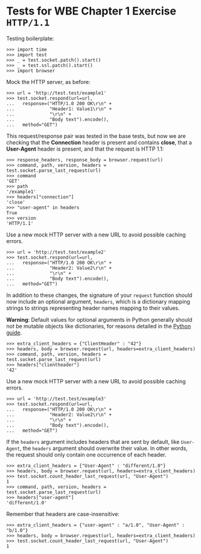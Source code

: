 Tests for WBE Chapter 1 Exercise `HTTP/1.1`
===========================================

Testing boilerplate:

    >>> import time
    >>> import test
    >>> _ = test.socket.patch().start()
    >>> _ = test.ssl.patch().start()
    >>> import browser

Mock the HTTP server, as before:

    >>> url = 'http://test.test/example1'
    >>> test.socket.respond(url=url,
    ...   response=("HTTP/1.0 200 OK\r\n" +
    ...             "Header1: Value1\r\n" + 
    ...             "\r\n" +
    ...             "Body text").encode(),
    ...   method="GET")

This request/response pair was tested in the base tests, but now we are 
  checking that the __Connection__ header is present and contains __close__, that a
  __User-Agent__ header is present, and that the request is HTTP 1.1:

    >>> response_headers, response_body = browser.request(url)
    >>> command, path, version, headers = test.socket.parse_last_request(url)
    >>> command
    'GET'
    >>> path
    '/example1'
    >>> headers["connection"]
    'close'
    >>> "user-agent" in headers
    True
    >>> version
    'HTTP/1.1'

Use a new mock HTTP server with a new URL to avoid possible caching errors.

    >>> url = 'http://test.test/example2'
    >>> test.socket.respond(url=url,
    ...   response=("HTTP/1.0 200 OK\r\n" +
    ...             "Header2: Value2\r\n" + 
    ...             "\r\n" +
    ...             "Body text").encode(),
    ...   method="GET")


In addition to these changes, the signature of your `request` function should 
  now include an optional argument, `headers`, which is a dictionary mapping 
  strings to strings representing header names mapping to their values.

**Warning**: Default values for optional arguments in Python generally should
not be mutable objects like dictionaries, for reasons detailed in the
[Python guide](https://docs.python-guide.org/writing/gotchas/#default-args).
    
    >>> extra_client_headers = {"ClientHeader" : "42"}
    >>> headers, body = browser.request(url, headers=extra_client_headers)
    >>> command, path, version, headers = test.socket.parse_last_request(url)
    >>> headers["clientheader"]
    '42'

Use a new mock HTTP server with a new URL to avoid possible caching errors.

    >>> url = 'http://test.test/example3'
    >>> test.socket.respond(url=url,
    ...   response=("HTTP/1.0 200 OK\r\n" +
    ...             "Header2: Value2\r\n" + 
    ...             "\r\n" +
    ...             "Body text").encode(),
    ...   method="GET")

If the `headers` argument includes headers that are sent by default, like `User-Agent`,
    the `headers` argument should overwrite their value.
In other words, the request should only contain one occurrence of each header.
  
    >>> extra_client_headers = {"User-Agent" : "different/1.0"}
    >>> headers, body = browser.request(url, headers=extra_client_headers)
    >>> test.socket.count_header_last_request(url, "User-Agent")
    1
    >>> command, path, version, headers = test.socket.parse_last_request(url)
    >>> headers["user-agent"]
    'different/1.0'

Remember that headers are case-insensitive:

    >>> extra_client_headers = {"user-agent" : "a/1.0", "User-Agent" : "b/1.0"}
    >>> headers, body = browser.request(url, headers=extra_client_headers)
    >>> test.socket.count_header_last_request(url, "User-Agent")
    1
